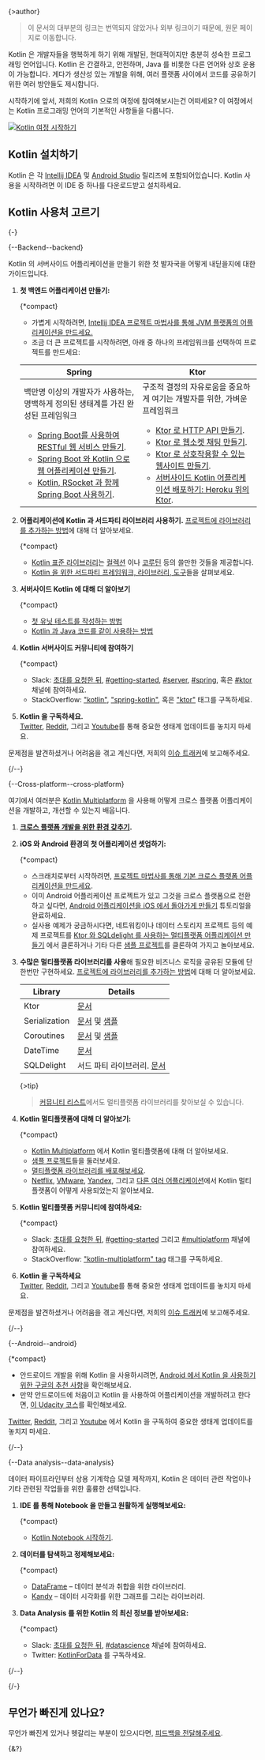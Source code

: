 
{>author}
> 이 문서의 대부분의 링크는 번역되지 않았거나 외부 링크이기 때문에, 원문 페이지로 이동합니다.

Kotlin 은 개발자들을 행복하게 하기 위해 개발된, 현대적이지만 충분히 성숙한 프로그래밍 언어입니다. 
Kotlin 은 간결하고, 안전하며, Java 를 비롯한 다른 언어와 상호 운용이 가능합니다. 게다가 생산성 있는 개발을 위해, 여러 플랫폼 사이에서 코드를 공유하기 위한 여러 방안들도 제시합니다.  

시작하기에 앞서, 저희의 Kotlin 으로의 여정에 참여해보시는건 어떠세요? 이 여정에서는 Kotlin 프로그래밍 언어의 기본적인 사항들을 다룹니다.

[![Kotlin 여정 시작하기](/take_kotlin_tour.svg)](https://kotlinlang.org/docs/kotlin-tour-welcome.html)

## Kotlin 설치하기
Kotlin 은 각 [Intellij IDEA](https://www.jetbrains.com/idea/download/) 및 [Android Studio](https://developer.android.com/studio) 릴리즈에 포함되어있습니다. 
Kotlin 사용을 시작하려면 이 IDE 중 하나를 다운로드받고 설치하세요.

## Kotlin 사용처 고르기

{-}

{--Backend--backend}  

Kotlin 의 서버사이드 어플리케이션을 만들기 위한 첫 발자국을 어떻게 내딛을지에 대한 가이드입니다.  

1. **첫 백엔드 어플리케이션 만들기:**

   {*compact}
   - 가볍게 시작하려면, [Intellij IDEA 프로젝트 마법사를 통해 JVM 플랫폼의 어플리케이션을 만드세요.](https://kotlinlang.org/docs/jvm-get-started.html)
   - 조금 더 큰 프로젝트를 시작하려면, 아래 중 하나의 프레임워크를 선택하여 프로젝트를 만드세요:
   
   <table width="100%" >
   <thead>
   <tr>
    <th>Spring</th>
    <th>Ktor</th>
   </tr>
   </thead>
   <tr>
   <td width="50%">
   백만명 이상의 개발자가 사용하는, 명백하게 정의된 생태계를 가진 완성된 프레임워크
   <br/>
   <ul>
    <li><a href="https://kotlinlang.org/docs/jvm-get-started-spring-boot.md">Spring Boot를 사용하여 RESTful 웹 서비스 만들기</a>.</li>
    <li><a href="https://spring.io/guides/tutorials/spring-boot-kotlin/">Spring Boot 와 Kotlin 으로 웹 어플리케이션 만들기</a>.</li>
    <li><a href="https://spring.io/guides/tutorials/spring-webflux-kotlin-rsocket/">Kotlin, RSocket 과 함께 Spring Boot 사용하기</a>.</li>
   </ul>
   </td>
   <td width="50%">
    구조적 결정의 자유로움을 중요하게 여기는 개발자를 위한, 가벼운 프레임워크
   <ul>
    <li><a href="https://ktor.io/docs/creating-http-apis.html">Ktor 로 HTTP API 만들기</a>.</li>
    <li><a href="https://ktor.io/docs/creating-web-socket-chat.html">Ktor 로 웹소켓 채팅 만들기</a>.</li>
    <li><a href="https://ktor.io/docs/creating-interactive-website.html">Ktor 로 상호작용할 수 있는 웹사이트 만들기</a>.</li>
    <li><a href="https://ktor.io/docs/heroku.html">서버사이드 Kotlin 어플리케이션 배포하기: Heroku 위의 Ktor</a>.</li>
   </ul>

   </td>
   </tr>
   </table>

2. **어플리케이션에 Kotlin 과 서드파티 라이브러리 사용하기.** [프로젝트에 라이브러리를 추가하는 방법](https://kotlinlang.org/docs/gradle-configure-project.html#configure-dependencies)에 대해 더 알아보세요.
   
   {*compact}
   - [Kotlin 표준 라이브러리](https://kotlinlang.org/api/latest/jvm/stdlib/)는 [컬렉션](https://kotlinlang.org/docs/collections-overview.html) 이나 [코루틴](/docs/coroutines-guide.md) 등의 쓸만한 것들을 제공합니다.
   - [Kotlin 을 위한 서드파티 프레임워크, 라이브러리, 도구](https://blog.jetbrains.com/kotlin/2020/11/server-side-development-with-kotlin-frameworks-and-libraries/)들을 살펴보세요.

3. **서버사이드 Kotlin 에 대해 더 알아보기**
   
   {*compact}
   - [첫 유닛 테스트를 작성하는 방법](https://kotlinlang.org/docs/jvm-test-using-junit.html)
   - [Kotlin 과 Java 코드를 같이 사용하는 방법](https://kotlinlang.org/docs/mixing-java-kotlin-intellij.html)

4. **Kotlin 서버사이드 커뮤니티에 참여하기**
   
   {*compact}
   - Slack: [초대를 요청한 뒤](https://surveys.jetbrains.com/s3/kotlin-slack-sign-up), [#getting-started](https://kotlinlang.slack.com/archives/C0B8MA7FA), [#server](https://kotlinlang.slack.com/archives/C0B8RC352), [#spring](https://kotlinlang.slack.com/archives/C0B8ZTWE4), 혹은 [#ktor](https://kotlinlang.slack.com/archives/C0A974TJ9) 채널에 참여하세요.
   - StackOverflow: ["kotlin"](https://stackoverflow.com/questions/tagged/kotlin), ["spring-kotlin"](https://stackoverflow.com/questions/tagged/spring-kotlin), 혹은 ["ktor"](https://stackoverflow.com/questions/tagged/ktor) 태그를 구독하세요.

5. **Kotlin 을 구독하세요.**  
   [Twitter](https://twitter.com/kotlin), [Reddit](https://www.reddit.com/r/Kotlin/), 그리고 [Youtube](https://www.youtube.com/channel/UCP7uiEZIqci43m22KDl0sNw)를 통해 중요한 생태계 업데이트를 놓치지 마세요. 

문제점을 발견하셨거나 어려움을 겪고 계신다면, 저희의 [이슈 트래커](https://youtrack.jetbrains.com/issues/KT)에 보고해주세요. 

{/--}

{--Cross-platform--cross-platform}

여기에서 여러분은 [Kotlin Multiplatform](https://kotlinlang.org/lp/multiplatform/) 을 사용해 어떻게 크로스 플랫폼 어플리케이션을 개발하고, 개선할 수 있는지 배웁니다.

1. **[크로스 플랫폼 개발을 위한 환경 갖추기](https://www.jetbrains.com/help/kotlin-multiplatform-dev/multiplatform-setup.html).**

2. **iOS 와 Android 환경의 첫 어플리케이션 셋업하기:**

   {*compact}
   * 스크래치로부터 시작하려면, [프로젝트 마법사를 통해 기본 크로스 플랫폼 어플리케이션을 만드세요](https://www.jetbrains.com/help/kotlin-multiplatform-dev/multiplatform-create-first-app.html).
   * 이미 Android 어플리케이션 프로젝트가 있고 그것을 크로스 플랫폼으로 전환하고 싶다면, [Android 어플리케이션을 iOS 에서 돌아가게 만들기](https://www.jetbrains.com/help/kotlin-multiplatform-dev/multiplatform-integrate-in-existing-app.html) 튜토리얼을 완료하세요.
   * 실사용 예제가 궁금하시다면, 네트워킹이나 데이터 스토리지 프로젝트 등의 예제 프로젝트를 [Ktor 와 SQLdelight 를 사용하는 멀티플랫폼 어플리케이션 만들기](https://www.jetbrains.com/help/kotlin-multiplatform-dev/multiplatform-ktor-sqldelight.html) 에서 클론하거나 기타 다른 [샘플 프로젝트](https://www.jetbrains.com/help/kotlin-multiplatform-dev/multiplatform-samples.html)를 클론하여 가지고 놀아보세요.

3. **수많은 멀티플랫폼 라이브러리를 사용**해 필요한 비즈니스 로직을 공유된 모듈에 단 한번만 구현하세요. [프로젝트에 라이브러리를 추가하는 방법](https://kotlinlang.org/docs/multiplatform-add-dependencies.md)에 대해 더 알아보세요.

   | Library       | Details                                                                                                                                                                                |
   |---------------|----------------------------------------------------------------------------------------------------------------------------------------------------------------------------------------| 
   | Ktor          | [문서](https://ktor.io/docs/client.html)                                                                                                                                                 | 
   | Serialization | [문서](https://kotlinlang.org/docs/serialization.md) 및 [샘플](https://www.jetbrains.com/help/kotlin-multiplatform-dev/multiplatform-ktor-sqldelight.html#create-an-application-data-model) |
   | Coroutines    | [문서](coroutines-guide.md) 및 [샘플](coroutines-and-channels.md)                                                                                                                           |
   | DateTime      | [문서](https://github.com/Kotlin/kotlinx-datetime#readme)                                                                                                                                |
   | SQLDelight    | 서드 파티 라이브러리. [문서](https://cashapp.github.io/sqldelight/)                                                                                                                               |

   {>tip}
   > [커뮤니티 리스트](https://libs.kmp.icerock.dev/)에서도 멀티플랫폼 라이브러리를 찾아보실 수 있습니다.

4. **Kotlin 멀티플랫폼에 대해 더 알아보기:**

   {*compact}
   * [Kotlin Multiplatform](https://kotlinlang.org/docs/multiplatform-get-started.md) 에서 Kotlin 멀티플랫폼에 대해 더 알아보세요.
   * [샘플 프로젝트](https://www.jetbrains.com/help/kotlin-multiplatform-dev/multiplatform-samples.html)들을 둘러보세요.
   * [멀티플랫폼 라이브러리를 배포해보세요](https://kotlinlang.org/docs/multiplatform-publish-lib.md).
   * [Netflix](https://netflixtechblog.com/netflix-android-and-ios-studio-apps-kotlin-multiplatform-d6d4d8d25d23), [VMware](https://kotlinlang.org/lp/multiplatform/case-studies/vmware/), [Yandex](https://kotlinlang.org/lp/multiplatform/case-studies/yandex/), 그리고 [다른 여러 어플리케이션](https://kotlinlang.org/lp/multiplatform/case-studies/)에서 Kotlin 멀티플랫폼이 어떻게 사용되었는지 알아보세요.

5. **Kotlin 멀티플랫폼 커뮤니티에 참여하세요:**

   {*compact}
   * Slack: [초대를 요청한 뒤](https://surveys.jetbrains.com/s3/kotlin-slack-sign-up), [#getting-started](https://kotlinlang.slack.com/archives/C0B8MA7FA) 그리고 [#multiplatform](https://kotlinlang.slack.com/archives/C3PQML5NU) 채널에 참여하세요.
   * StackOverflow: ["kotlin-multiplatform" tag](https://stackoverflow.com/questions/tagged/kotlin-multiplatform) 태그를 구독하세요.

6. **Kotlin 을 구독하세요**  
   [Twitter](https://twitter.com/kotlin), [Reddit](https://www.reddit.com/r/Kotlin/), 그리고 [Youtube](https://www.youtube.com/channel/UCP7uiEZIqci43m22KDl0sNw)를 통해 중요한 생태계 업데이트를 놓치지 마세요.

문제점을 발견하셨거나 어려움을 겪고 계신다면, 저희의 [이슈 트래커](https://youtrack.jetbrains.com/issues/KT)에 보고해주세요.

{/--}

{--Android--android}

{*compact}
* 안드로이드 개발을 위해 Kotlin 을 사용하시려면, [Android 에서 Kotlin 을 사용하기 위한 구글의 추천 사항](https://developer.android.com/kotlin/get-started)을 확인해보세요.
* 만약 안드로이드에 처음이고 Kotlin 을 사용하여 어플리케이션을 개발하려고 한다면, [이 Udacity 코스](https://www.udacity.com/course/developing-android-apps-with-kotlin--ud9012)를 확인해보세요.

[Twitter](https://twitter.com/kotlin), [Reddit](https://www.reddit.com/r/Kotlin/), 그리고 [Youtube](https://www.youtube.com/channel/UCP7uiEZIqci43m22KDl0sNw) 에서 Kotlin 을 구독하여 중요한 생태계 업데이트를 놓치지 마세요.

{/--}

{--Data analysis--data-analysis}

데이터 파이프라인부터 상용 기계학습 모델 제작까지, Kotlin 은 데이터 관련 작업이나 기타 관련된 작업들을 위한 훌륭한 선택입니다.

1. **IDE 를 통해 Notebook 을 만들고 원활하게 실행해보세요:**

   {*compact}
   * [Kotlin Notebook 시작하기](https://kotlinlang.org/docs/get-started-with-kotlin-notebooks.md).

2. **데이터를 탐색하고 정제해보세요:**

   {*compact}
   * [DataFrame](https://kotlin.github.io/dataframe/overview.html) – 데이터 분석과 취합을 위한 라이브러리.
   * [Kandy](https://kotlin.github.io/kandy/welcome.html) – 데이터 시각화를 위한 그래프를 그리는 라이브러리.

3. **Data Analysis 를 위한 Kotlin 의 최신 정보를 받아보세요:**

   {*compact}
   * Slack: [초대를 요청한 뒤](https://surveys.jetbrains.com/s3/kotlin-slack-sign-up), [#datascience](https://kotlinlang.slack.com/archives/C4W52CFEZ) 채널에 참여하세요.
   * Twitter: [KotlinForData](http://twitter.com/KotlinForData) 를 구독하세요.

{/--}

{/-}

## 무언가 빠진게 있나요?

무언가 빠진게 있거나 헷갈리는 부분이 있으시다면, [피드백을 전달해주세요](https://surveys.hotjar.com/d82e82b0-00d9-44a7-b793-0611bf6189df).

{&?}